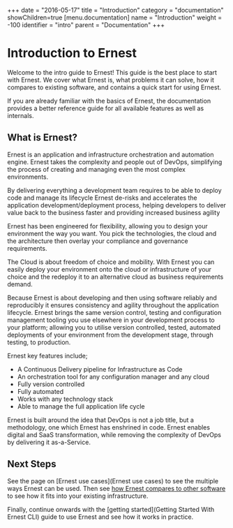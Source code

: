 +++
date = "2016-05-17"
title = "Introduction"
category = "documentation"
showChildren=true
[menu.documentation]
  name = "Introduction"
  weight = -100
  identifier = "intro"
  parent = "Documentation"
+++


# Introduction to Ernest

Welcome to the intro guide to Ernest! This guide is the best place to start with Ernest. We cover what Ernest is, what problems it can solve, how it compares to existing software, and contains a quick start for using Ernest.

If you are already familiar with the basics of Ernest, the documentation provides a better reference guide for all available features as well as internals.

## What is Ernest?

Ernest is an application and infrastructure orchestration and automation engine. Ernest takes the complexity and people out of DevOps, simplifying the process of creating and managing even the most complex environments.

By delivering everything a development team requires to be able to deploy code and manage its lifecycle Ernest de-risks and accelerates the application development/deployment process, helping developers to deliver value back to the business faster and providing increased business agility

Ernest has been engineered for flexibility, allowing you to design your environment the way you want. You pick the technologies, the cloud and the architecture then overlay your compliance and governance requirements.

The Cloud is about freedom of choice and mobility. With Ernest you can easily deploy your environment onto the cloud or infrastructure of your choice and the redeploy it to an alternative cloud as business requirements demand.

Because Ernest is about developing and then using software reliably and reproducibly it ensures consistency and agility throughout the application lifecycle. Ernest brings the same version control, testing and configuration management tooling you use elsewhere in your development process to your platform; allowing you to utilise version controlled, tested, automated deployments of your environment from the development stage, through testing, to production.

Ernest key features include;

* A Continuous Delivery pipeline for Infrastructure as Code
* An orchestration tool for any configuration manager and any cloud
* Fully version controlled
* Fully automated
* Works with any technology stack
* Able to manage the full application life cycle

Ernest is built around the idea that DevOps is not a job title, but a methodology, one which Ernest has enshrined in code. Ernest enables digital and SaaS transformation, while removing the complexity of DevOps by delivering it as-a-Service. 

## Next Steps

See the page on [Ernest use cases](Ernest use cases) to see the multiple ways Ernest can be used. Then see [how Ernest compares to other software](Ernest-compare-competence) to see how it fits into your existing infrastructure. 

Finally, continue onwards with the [getting started](Getting Started With Ernest CLI) guide to use Ernest and see how it works in practice.
